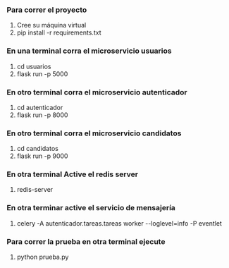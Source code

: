 ### Para correr el proyecto
1. Cree su máquina virtual
2. pip install -r requirements.txt
### En una terminal corra el microservicio usuarios
1. cd usuarios
2. flask run -p 5000

### En otro terminal corra el microservicio autenticador
1. cd autenticador
2. flask run -p 8000 

### En otro terminal corra el microservicio candidatos
1. cd candidatos 
2. flask run -p 9000

### En otra terminal Active el redis server
1. redis-server 

### En otra terminar active el servicio de mensajería
1. celery -A autenticador.tareas.tareas worker --loglevel=info -P eventlet

### Para correr la prueba en otra terminal ejecute
1. python prueba.py